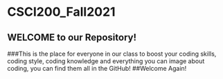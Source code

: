 # CSCI200_Fall2021
## WELCOME to our Repository!
###This is the place for everyone in our class to boost your coding skills, coding style, coding knowledge and everything you can image about coding, you can find them all in the GitHub!
##Welcome Again!
